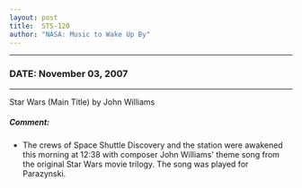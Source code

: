 ```yaml
---
layout: post
title:  STS-120
author: "NASA: Music to Wake Up By"
---
```


----
### DATE: November 03, 2007
----
Star Wars (Main Title) by John Williams

##### Comment:
* The crews of Space Shuttle Discovery and the station were awakened this morning at 12:38 with composer John Williams' theme song from the original Star Wars movie trilogy. The song was played for Parazynski.
